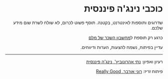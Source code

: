 <div dir="rtl">

# כוכבי נינג'ה פיננסית

&#x202b;שדרוגים ותוספות לאינטרנט, בקטנה. תוסף פשוט לכרום, לא שולח לשרת שום מידע שלכם.

כרגע רק תוספת ל[מחשבון השכר של מלם](https://www.malam-payroll.com/%D7%9E%D7%97%D7%A9%D7%91%D7%95%D7%9F-%D7%A9%D7%9B%D7%A8)

&#x202b;עדיין בפיתוח, נשמח להצעות, הערות ודיווחים.

---

רעיון ואפיון: [נתי אהרונוביץ', נינג'ה פיננסית](facebook.com/nathan.aharonovich/)

&#x202b;פיתוח זריז: [רוני אורבך, Really Good](https://reallygood.co.il?utm_campaign=fininja)

</div>
